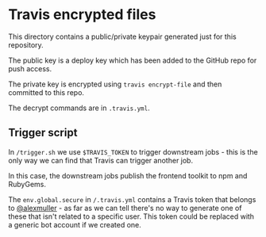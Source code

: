 # Travis encrypted files

This directory contains a public/private keypair generated just for this repository.

The public key is a deploy key which has been added to the GitHub repo for push access.

The private key is encrypted using `travis encrypt-file` and then committed to this repo.

The decrypt commands are in `.travis.yml`.

## Trigger script

In `/trigger.sh` we use `$TRAVIS_TOKEN` to trigger downstream jobs - this
is the only way we can find that Travis can trigger another job.

In this case, the downstream jobs publish the frontend toolkit to npm
and RubyGems.

The `env.global.secure` in `/.travis.yml` contains a Travis token that
belongs to [@alexmuller](https://github.com/alexmuller) - as far as we
can tell there's no way to generate one of these that isn't related to
a specific user. This token could be replaced with a generic bot account
if we created one.
